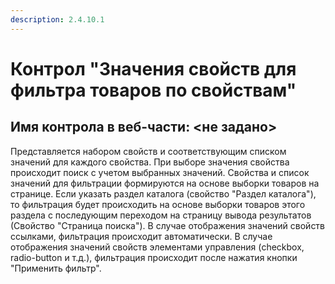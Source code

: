 ```yaml
---
description: 2.4.10.1
---
```


# Контрол "Значения свойств для фильтра товаров по свойствам"

## Имя контрола в веб-части: &lt;не задано&gt;

Представляется набором свойств и соответствующим списком значений для каждого свойства. При выборе значения свойства происходит поиск с учетом выбранных значений. Свойства и список значений для фильтрации формируются на основе выборки товаров на странице. Если указать раздел каталога \(свойство "Раздел каталога"\), то фильтрация будет происходить на основе выборки товаров этого раздела с последующим переходом на страницу вывода результатов \(Свойство "Страница поиска"\). В случае отображения значений свойств ссылками, фильтрация происходит автоматически. В случае отображения значений свойств элементами управления \(checkbox, radio-button и т.д.\), фильтрация происходит после нажатия кнопки "Применить фильтр".

